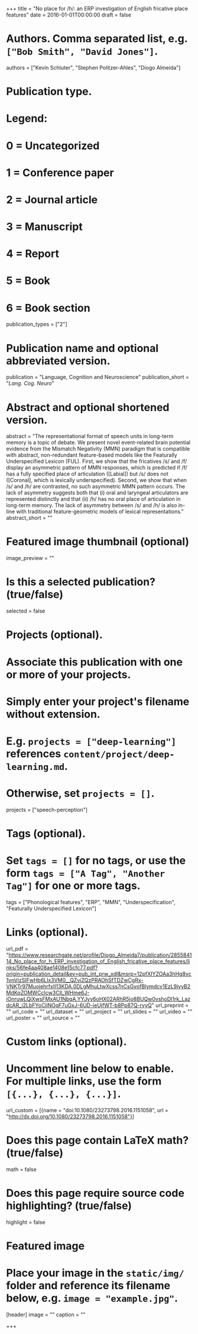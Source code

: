 +++
title = "No place for /h/: an ERP investigation of English fricative place features"
date = 2016-01-01T00:00:00
draft = false

# Authors. Comma separated list, e.g. `["Bob Smith", "David Jones"]`.
authors = ["Kevin Schluter", "Stephen Politzer-Ahles", "Diogo Almeida"]

# Publication type.
# Legend:
# 0 = Uncategorized
# 1 = Conference paper
# 2 = Journal article
# 3 = Manuscript
# 4 = Report
# 5 = Book
# 6 = Book section
publication_types = ["2"]

# Publication name and optional abbreviated version.
publication = "Language, Cognition and Neuroscience"
publication_short = "*Lang. Cog. Neuro*"

# Abstract and optional shortened version.
abstract = "The representational format of speech units in long-term memory is a topic of debate. We present novel event-related brain potential evidence from the Mismatch Negativity (MMN) paradigm that is compatible with abstract, non-redundant feature-based models like the Featurally Underspecified Lexicon (FUL). First, we show that the fricatives /s/ and /f/ display an asymmetric pattern of MMN responses, which is predicted if /f/ has a fully specified place of articulation ([Labial]) but /s/ does not ([Coronal], which is lexically underspecified). Second, we show that when /s/ and /h/ are contrasted, no such asymmetric MMN pattern occurs. The lack of asymmetry suggests both that (i) oral and laryngeal articulators are represented distinctly and that (ii) /h/ has no oral place of articulation in long-term memory. The lack of asymmetry between /s/ and /h/ is also in-line with traditional feature-geometric models of lexical representations."
abstract_short = ""

# Featured image thumbnail (optional)
image_preview = ""

# Is this a selected publication? (true/false)
selected = false

# Projects (optional).
#   Associate this publication with one or more of your projects.
#   Simply enter your project's filename without extension.
#   E.g. `projects = ["deep-learning"]` references `content/project/deep-learning.md`.
#   Otherwise, set `projects = []`.
projects = ["speech-perception"]

# Tags (optional).
#   Set `tags = []` for no tags, or use the form `tags = ["A Tag", "Another Tag"]` for one or more tags.
tags = ["Phonological features", "ERP", "MMN", "Underspecification", "Featurally Underspecified Lexicon"]

# Links (optional).
url_pdf = "https://www.researchgate.net/profile/Diogo_Almeida7/publication/285584114_No_place_for_h_ERP_investigation_of_English_fricative_place_features/links/56fe4aa408ae1408e15cfc77.pdf?origin=publication_detail&ev=pub_int_prw_xdl&msrp=12pfXIYZOAa3hHg8vc1vnVizSIFwHb6Llx3VM0__QZviZQzPRAOhSfTDZwCgRx-VNKTr97MuojehrfxII13KDA.0DLgMhuLtwXcss7nCsGvofBlymdcv1EzL9ivyB2MdKqZOMWCcIcw3CIl_WHme6J-iOnruwLQiXwsFMxAU1NbqA.YYJyv6oHX02ARhR5jo8BUQw0vshoDl1rk_LazdcAR_i2LbFYoCilNOqF7uGxJ-6UD-ieUjfWT-b8Pp87Q-rvyQ"
url_preprint = ""
url_code = ""
url_dataset = ""
url_project = ""
url_slides = ""
url_video = ""
url_poster = ""
url_source = ""


# Custom links (optional).
#   Uncomment line below to enable. For multiple links, use the form `[{...}, {...}, {...}]`.
url_custom = [{name = "doi:10.1080/23273798.2016.1151058", url = "http://dx.doi.org/10.1080/23273798.2016.1151058"}]

# Does this page contain LaTeX math? (true/false)
math = false

# Does this page require source code highlighting? (true/false)
highlight = false

# Featured image
# Place your image in the `static/img/` folder and reference its filename below, e.g. `image = "example.jpg"`.
[header]
image = ""
caption = ""

+++
